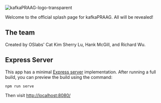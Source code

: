 ![kafkaPRAAG-logo-transparent](https://github.com/oslabs-beta/progue-website/assets/97624308/4c5f6488-44bc-437a-92df-cc4649bf5217)

Welcome to the official splash page for kafkaPRAAG. All will be revealed!

## The team

Created by OSlabs' Cat Kim Sherry Lu, Hank McGill, and Richard Wu.

## Express Server

This app has a minimal [Express server](https://expressjs.com/) implementation. After running a full build, you can preview the build using the command:

```
npm run serve
```

Then visit [http://localhost:8080/](http://localhost:8080/)
